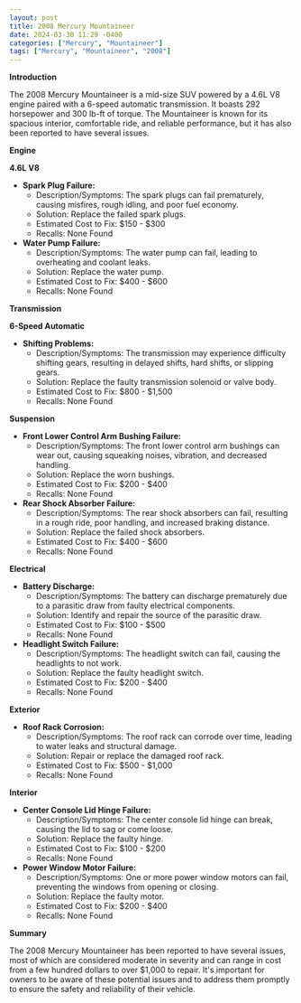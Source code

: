 ```yaml
---
layout: post
title: 2008 Mercury Mountaineer
date: 2024-03-30 11:29 -0400
categories: ["Mercury", "Mountaineer"]
tags: ["Mercury", "Mountaineer", "2008"]
---
```

**Introduction**

The 2008 Mercury Mountaineer is a mid-size SUV powered by a 4.6L V8 engine paired with a 6-speed automatic transmission. It boasts 292 horsepower and 300 lb-ft of torque. The Mountaineer is known for its spacious interior, comfortable ride, and reliable performance, but it has also been reported to have several issues.

**Engine**

**4.6L V8**

* **Spark Plug Failure:**
    * Description/Symptoms: The spark plugs can fail prematurely, causing misfires, rough idling, and poor fuel economy.
    * Solution: Replace the failed spark plugs.
    * Estimated Cost to Fix: $150 - $300
    * Recalls: None Found
* **Water Pump Failure:**
    * Description/Symptoms: The water pump can fail, leading to overheating and coolant leaks.
    * Solution: Replace the water pump.
    * Estimated Cost to Fix: $400 - $600
    * Recalls: None Found

**Transmission**

**6-Speed Automatic**

* **Shifting Problems:**
    * Description/Symptoms: The transmission may experience difficulty shifting gears, resulting in delayed shifts, hard shifts, or slipping gears.
    * Solution: Replace the faulty transmission solenoid or valve body.
    * Estimated Cost to Fix: $800 - $1,500
    * Recalls: None Found

**Suspension**

* **Front Lower Control Arm Bushing Failure:**
    * Description/Symptoms: The front lower control arm bushings can wear out, causing squeaking noises, vibration, and decreased handling.
    * Solution: Replace the worn bushings.
    * Estimated Cost to Fix: $200 - $400
    * Recalls: None Found
* **Rear Shock Absorber Failure:**
    * Description/Symptoms: The rear shock absorbers can fail, resulting in a rough ride, poor handling, and increased braking distance.
    * Solution: Replace the failed shock absorbers.
    * Estimated Cost to Fix: $400 - $600
    * Recalls: None Found

**Electrical**

* **Battery Discharge:**
    * Description/Symptoms: The battery can discharge prematurely due to a parasitic draw from faulty electrical components.
    * Solution: Identify and repair the source of the parasitic draw.
    * Estimated Cost to Fix: $100 - $500
    * Recalls: None Found
* **Headlight Switch Failure:**
    * Description/Symptoms: The headlight switch can fail, causing the headlights to not work.
    * Solution: Replace the faulty headlight switch.
    * Estimated Cost to Fix: $200 - $400
    * Recalls: None Found

**Exterior**

* **Roof Rack Corrosion:**
    * Description/Symptoms: The roof rack can corrode over time, leading to water leaks and structural damage.
    * Solution: Repair or replace the damaged roof rack.
    * Estimated Cost to Fix: $500 - $1,000
    * Recalls: None Found

**Interior**

* **Center Console Lid Hinge Failure:**
    * Description/Symptoms: The center console lid hinge can break, causing the lid to sag or come loose.
    * Solution: Replace the faulty hinge.
    * Estimated Cost to Fix: $100 - $200
    * Recalls: None Found
* **Power Window Motor Failure:**
    * Description/Symptoms: One or more power window motors can fail, preventing the windows from opening or closing.
    * Solution: Replace the faulty motor.
    * Estimated Cost to Fix: $200 - $400
    * Recalls: None Found

**Summary**

The 2008 Mercury Mountaineer has been reported to have several issues, most of which are considered moderate in severity and can range in cost from a few hundred dollars to over $1,000 to repair. It's important for owners to be aware of these potential issues and to address them promptly to ensure the safety and reliability of their vehicle.

